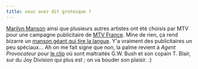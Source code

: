 ```yaml
---
title: vous avez dit grotesque ?
---
```


[Marilyn Manson](http://www.marilynmanson.com) ainsi que plusieurs autres
artistes ont été choisis par MTV pour une campagne publicitaire de [MTV
France](http://www.mtv.fr). Mine de rien, ça rend bizarre un [manson géant qui
tire la langue](http://wtf.cyprio.net/pics/manson_billboard.jpg). Y'a vraiment
des publicitaires un peu spéciaux... Ah on me fait signe que non, la palme
revient à _Agent Provocateur_ pour [le
clip](http://www.agentprovocateur.com/lost_control.php) où sont maltraités
G.W. Bush et son copain T. Blair, sur du Joy Division qui plus est ; on va
bouder son plaisir. :)

